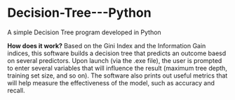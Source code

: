 # Decision-Tree---Python
A simple Decision Tree program developed in Python

**How does it work?**
Based on the Gini Index and the Information Gain indices, this software builds a decision tree that predicts an outcome baesd on several predictors. Upon launch (via the .exe file), the user is prompted to enter several variables that will influence the result (maximum tree depth, training set size, and so on).
The software also prints out useful metrics that will help measure the effectiveness of the model, such as accuracy and recall.
